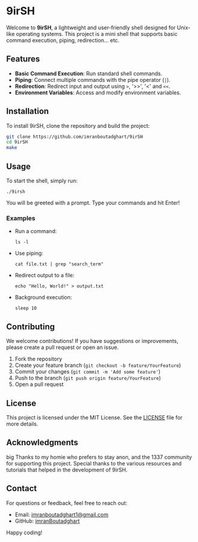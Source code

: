 
# 9irSH

Welcome to **9irSH**, a lightweight and user-friendly shell designed for Unix-like operating systems. This project is a mini shell that supports basic command execution, piping, redirection... etc.

## Features

- **Basic Command Execution**: Run standard shell commands.
- **Piping**: Connect multiple commands with the pipe operator (`|`).
- **Redirection**: Redirect input and output using `>`, '>>', '<' and `<<`.
- **Environment Variables**: Access and modify environment variables.

## Installation

To install 9irSH, clone the repository and build the project:

```bash
git clone https://github.com/imranboutadghart/9irSH
cd 9irSH
make
```

## Usage

To start the shell, simply run:

```
./9irsh
```

You will be greeted with a prompt. Type your commands and hit Enter!

### Examples

- Run a command:
  ```
  ls -l
  ```

- Use piping:
  ```
  cat file.txt | grep "search_term"
  ```

- Redirect output to a file:
  ```
  echo "Hello, World!" > output.txt
  ```

- Background execution:
  ```
  sleep 10
  ```

## Contributing

We welcome contributions! If you have suggestions or improvements, please create a pull request or open an issue.

1. Fork the repository
2. Create your feature branch (`git checkout -b feature/YourFeature`)
3. Commit your changes (`git commit -m 'Add some feature'`)
4. Push to the branch (`git push origin feature/YourFeature`)
5. Open a pull request

## License

This project is licensed under the MIT License. See the [LICENSE](LICENSE) file for more details.

## Acknowledgments

big Thanks to my homie who prefers to stay anon, and the 1337 community for supporting this project. Special thanks to the various resources and tutorials that helped in the development of 9irSH.

## Contact

For questions or feedback, feel free to reach out:

- Email: imranboutadghart1@gmail.com
- GitHub: [imranBoutadghart](https://github.com/imranboutadghart)

Happy coding!
